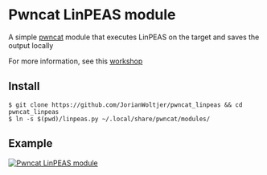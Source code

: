 # Pwncat LinPEAS module

A simple [pwncat](https://github.com/calebstewart/pwncat) module that executes LinPEAS on the target and saves the output locally

For more information, see this [workshop](https://github.com/DanaEpp/pwncat-workshop)

## Install

```Shell
$ git clone https://github.com/JorianWoltjer/pwncat_linpeas && cd pwncat_linpeas
$ ln -s $(pwd)/linpeas.py ~/.local/share/pwncat/modules/
```

## Example

[![Pwncat LinPEAS module](https://asciinema.org/a/iid2O4JOCgAwZFR6L0EC1Ql55.svg)](https://asciinema.org/a/iid2O4JOCgAwZFR6L0EC1Ql55?autoplay=1)
